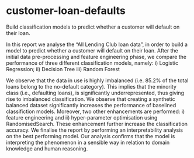 # customer-loan-defaults
Build classification models to predict whether a customer will default on their loan.

In this report we analyse the “All Lending Club loan data”, in order to build a model to predict
whether a customer will default on their loan. After the initial data pre-processing and feature
engineering phase, we compare the performance of three different classification models, namely:
i) Logistic Regression;
ii) Decision Tree
iii) Random Forest

We observe that the data in use is highly imbalanced (i.e. 85.2% of the total loans belong to the no-default category).
This implies that the minority class (i.e., defaulting loans), is significantly underrepresented, thus giving rise to imbalanced
classification. We observe that creating a synthetic balanced dataset significantly increases the performance of baselined
classifiction models. Moreover, two other enhancements are performed: i) feature engineering and ii) hyper-parameter optimisation
using RandomisedSearch. These enhancement further increase the classification accuracy. 
We finalise the report by performing an interpretability analysis on the best performing model. 
Our analysis confirms that the model is interpreting the phenomenon in a sensible way in relation to
domain knowledge and human reasoning.

